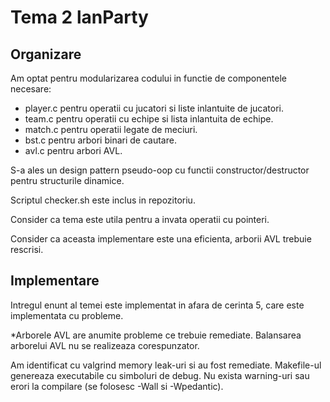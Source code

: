 # Tema 2 lanParty

## Organizare

Am optat pentru modularizarea codului in functie de componentele necesare:
- player.c pentru operatii cu jucatori si liste inlantuite de jucatori.
- team.c pentru operatii cu echipe si lista inlantuita de echipe.
- match.c pentru operatii legate de meciuri.
- bst.c pentru arbori binari de cautare.
- avl.c pentru arbori AVL.

S-a ales un design pattern pseudo-oop cu functii constructor/destructor pentru structurile dinamice.

Scriptul checker.sh este inclus in repozitoriu.

Consider ca tema este utila pentru a invata operatii cu pointeri.

Consider ca aceasta implementare este una eficienta, arborii AVL trebuie rescrisi.

## Implementare

Intregul enunt al temei este implementat in afara de cerinta 5, care este implementata cu probleme.

\*Arborele AVL are anumite probleme ce trebuie remediate. 
Balansarea arborelui AVL nu se realizeaza corespunzator.

Am identificat cu valgrind memory leak-uri si au fost remediate.
Makefile-ul genereaza executabile cu simboluri de debug.
Nu exista warning-uri sau erori la compilare (se folosesc -Wall si -Wpedantic).
